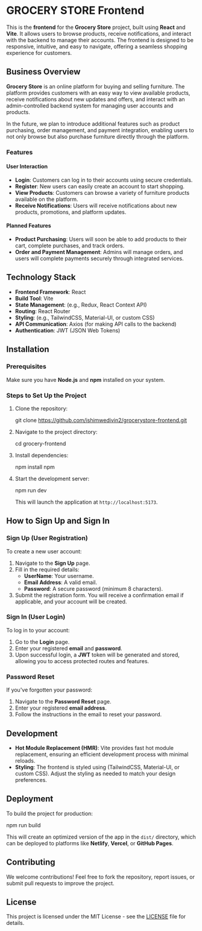 

# GROCERY STORE Frontend

This is the **frontend** for the **Grocery Store** project, built using **React** and **Vite**. It allows users to browse products, receive notifications, and interact with the backend to manage their accounts. The frontend is designed to be responsive, intuitive, and easy to navigate, offering a seamless shopping experience for customers.

## Business Overview

**Grocery Store** is an online platform for buying and selling furniture. The platform provides customers with an easy way to view available products, receive notifications about new updates and offers, and interact with an admin-controlled backend system for managing user accounts and products.

In the future, we plan to introduce additional features such as product purchasing, order management, and payment integration, enabling users to not only browse but also purchase furniture directly through the platform.

### Features

#### User Interaction
- **Login**: Customers can log in to their accounts using secure credentials.
- **Register**: New users can easily create an account to start shopping.
- **View Products**: Customers can browse a variety of furniture products available on the platform.
- **Receive Notifications**: Users will receive notifications about new products, promotions, and platform updates.

#### Planned Features
- **Product Purchasing**: Users will soon be able to add products to their cart, complete purchases, and track orders.
- **Order and Payment Management**: Admins will manage orders, and users will complete payments securely through integrated services.

## Technology Stack

- **Frontend Framework**: React
- **Build Tool**: Vite
- **State Management**: (e.g., Redux, React Context API)
- **Routing**: React Router
- **Styling**: (e.g., TailwindCSS, Material-UI, or custom CSS)
- **API Communication**: Axios (for making API calls to the backend)
- **Authentication**: JWT (JSON Web Tokens)

## Installation

### Prerequisites
Make sure you have **Node.js** and **npm** installed on your system.

### Steps to Set Up the Project
1. Clone the repository:
   
   git clone https://github.com/ishimwedivin2/grocerystore-frontend.git
   

2. Navigate to the project directory:
   
   cd grocery-frontend
   

3. Install dependencies:
   
   npm install
   npm

4. Start the development server:
   
   npm run dev
   

   This will launch the application at `http://localhost:5173`.

## How to Sign Up and Sign In

### Sign Up (User Registration)
To create a new user account:
1. Navigate to the **Sign Up** page.
2. Fill in the required details:
   - **UserName**: Your username.
   - **Email Address**: A valid email.
   - **Password**: A secure password (minimum 8 characters).
3. Submit the registration form. You will receive a confirmation email if applicable, and your account will be created.

### Sign In (User Login)
To log in to your account:
1. Go to the **Login** page.
2. Enter your registered **email** and **password**.
3. Upon successful login, a **JWT** token will be generated and stored, allowing you to access protected routes and features.

### Password Reset
If you've forgotten your password:
1. Navigate to the **Password Reset** page.
2. Enter your registered **email address**.
3. Follow the instructions in the email to reset your password.

## Development

- **Hot Module Replacement (HMR)**: Vite provides fast hot module replacement, ensuring an efficient development process with minimal reloads.
- **Styling**: The frontend is styled using (TailwindCSS, Material-UI, or custom CSS). Adjust the styling as needed to match your design preferences.

## Deployment

To build the project for production:

npm run build


This will create an optimized version of the app in the `dist/` directory, which can be deployed to platforms like **Netlify**, **Vercel**, or **GitHub Pages**.

## Contributing

We welcome contributions! Feel free to fork the repository, report issues, or submit pull requests to improve the project.

## License

This project is licensed under the MIT License - see the [LICENSE](LICENSE) file for details.
